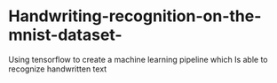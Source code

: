 # Handwriting-recognition-on-the-mnist-dataset-
Using tensorflow to create a machine learning pipeline which Is able to recognize handwritten text
